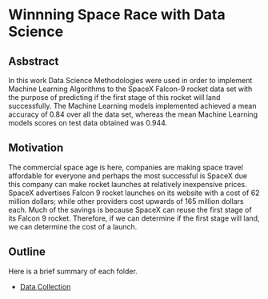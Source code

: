 # Winnning Space Race with Data Science

## Asbstract
In this work Data Science Methodologies were used in order to implement Machine Learning Algorithms to the SpaceX Falcon-9 rocket data set with the purpose of predicting if the first stage of this rocket will land successfully. The Machine Learning models implemented achieved a mean accuracy of 0.84 over all the data set, whereas the mean Machine Learning models scores on test data obtained was 0.944.

## Motivation
The commercial space age is here, companies are making space travel affordable for everyone and perhaps the most successful is SpaceX due this company can make rocket launches at relatively inexpensive prices.
SpaceX advertises Falcon 9 rocket launches on its website with a cost of 62 million dollars; while other providers cost upwards of 165 million dollars each. Much of the savings is because SpaceX can reuse the first stage of its Falcon 9 rocket. Therefore, if we can determine if the first stage will land, we can determine the cost
of a launch.

## Outline
Here is a brief summary of each folder.

- [Data Collection](https://github.com/khadamich/Winning-Space-Race-with-Data-Science/tree/main/Data%20Collection)
